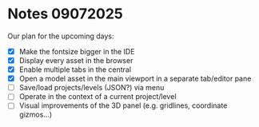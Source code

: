 # Notes 09072025

Our plan for the upcoming days:

- [x] Make the fontsize bigger in the IDE
- [x] Display every asset in the browser
- [x] Enable multiple tabs in the central 
- [x] Open a model asset in the main viewport in a separate tab/editor pane
- [ ] Save/load projects/levels (JSON?) via menu
- [ ] Operate in the context of a current project/level
- [ ] Visual improvements of the 3D panel (e.g. gridlines, coordinate gizmos...)
